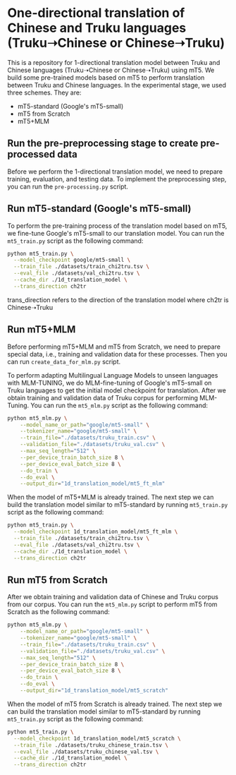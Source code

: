 # One-directional translation of Chinese and Truku languages (Truku➝Chinese or Chinese➝Truku)
This is a repository for 1-directional translation model between Truku and Chinese languages (Truku➝Chinese or Chinese➝Truku) using mT5. We build some pre-trained models based on mT5 to perform translation between Truku and Chinese languages. In the experimental stage, we used three schemes. They are:
* mT5-standard (Google's mT5-small)
* mT5 from Scratch
* mT5+MLM

## Run the pre-preprocessing stage to create pre-processed data
Before we perform the 1-directional translation model, we need to prepare training, evaluation, and testing data. To implement the preprocessing step, you can run the `pre-processing.py` script.

## Run mT5-standard (Google's mT5-small)
To perform the pre-training process of the translation model based on mT5, we fine-tune Google's mT5-small to our translation model. You can run the `mt5_train.py` script as the following command:
```bash
python mt5_train.py \
  --model_checkpoint google/mt5-small \
  --train_file ./datasets/train_chi2tru.tsv \
  --eval_file ./datasets/val_chi2tru.tsv \
  --cache_dir ./1d_translation_model \
  --trans_direction ch2tr
```
trans_direction refers to the direction of the translation model where ch2tr is Chinese➝Truku
## Run mT5+MLM
Before performing mT5+MLM and mT5 from Scratch, we need to prepare special data, i.e., training and validation data for these processes. Then you can run `create_data_for_mlm.py` script.

To perform adapting Multilingual Language Models to unseen languages with MLM-TUNING, we do MLM-fine-tuning of Google's mT5-small on Truku languages to get the initial model checkpoint for translation.
After we obtain training and validation data of Truku corpus for performing MLM-Tuning. You can run the `mt5_mlm.py` script as the following command:
```bash
python mt5_mlm.py \
    --model_name_or_path="google/mt5-small" \
    --tokenizer_name="google/mt5-small" \
    --train_file="./datasets/truku_train.csv" \
    --validation_file="./datasets/truku_val.csv" \
    --max_seq_length="512" \
    --per_device_train_batch_size 8 \
    --per_device_eval_batch_size 8 \
    --do_train \
    --do_eval \
    --output_dir="1d_translation_model/mt5_ft_mlm"
```
When the model of mT5+MLM is already trained. The next step we can build the translation model similar to mT5-standard by running `mt5_train.py` script as the following command:
```bash
python mt5_train.py \
  --model_checkpoint 1d_translation_model/mt5_ft_mlm \
  --train_file ./datasets/train_chi2tru.tsv \
  --eval_file ./datasets/val_chi2tru.tsv \
  --cache_dir ./1d_translation_model \
  --trans_direction ch2tr
```
## Run mT5 from Scratch

After we obtain training and validation data of Chinese and Truku corpus from our corpus. You can run the `mt5_mlm.py` script to perform mT5 from Scratch as the following command:
```bash
python mt5_mlm.py \
    --model_name_or_path="google/mt5-small" \
    --tokenizer_name="google/mt5-small" \
    --train_file="./datasets/truku_train.csv" \
    --validation_file="./datasets/truku_val.csv" \
    --max_seq_length="512" \
    --per_device_train_batch_size 8 \
    --per_device_eval_batch_size 8 \
    --do_train \
    --do_eval \
    --output_dir="1d_translation_model/mt5_scratch"
```
When the model of mT5 from Scratch is already trained. The next step we can build the translation model similar to mT5-standard by running `mt5_train.py` script as the following command:
```bash
python mt5_train.py \
  --model_checkpoint 1d_translation_model/mt5_scratch \
  --train_file ./datasets/truku_chinese_train.tsv \
  --eval_file ./datasets/truku_chinese_val.tsv \
  --cache_dir ./1d_translation_model \
  --trans_direction ch2tr
```
